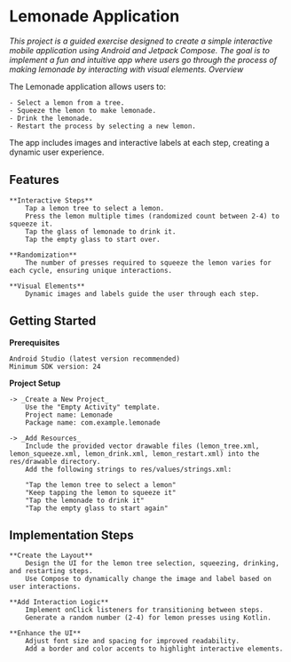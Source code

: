 # Lemonade Application

*This project is a guided exercise designed to create a simple interactive mobile application using Android and Jetpack Compose. The goal is to implement a fun and intuitive app where users go through the process of making lemonade by interacting with visual elements.
Overview*

The Lemonade application allows users to:

    - Select a lemon from a tree.
    - Squeeze the lemon to make lemonade.
    - Drink the lemonade.
    - Restart the process by selecting a new lemon.

The app includes images and interactive labels at each step, creating a dynamic user experience.

## Features

    **Interactive Steps**
        Tap a lemon tree to select a lemon.
        Press the lemon multiple times (randomized count between 2-4) to squeeze it.
        Tap the glass of lemonade to drink it.
        Tap the empty glass to start over.

    **Randomization**
        The number of presses required to squeeze the lemon varies for each cycle, ensuring unique interactions.

    **Visual Elements**
        Dynamic images and labels guide the user through each step.

## Getting Started
**Prerequisites**

    Android Studio (latest version recommended)
    Minimum SDK version: 24

**Project Setup**

    -> _Create a New Project_
        Use the "Empty Activity" template.
        Project name: Lemonade
        Package name: com.example.lemonade

    -> _Add Resources_
        Include the provided vector drawable files (lemon_tree.xml, lemon_squeeze.xml, lemon_drink.xml, lemon_restart.xml) into the res/drawable directory.
        Add the following strings to res/values/strings.xml:

        "Tap the lemon tree to select a lemon"
        "Keep tapping the lemon to squeeze it"
        "Tap the lemonade to drink it"
        "Tap the empty glass to start again"

## Implementation Steps

    **Create the Layout**
        Design the UI for the lemon tree selection, squeezing, drinking, and restarting steps.
        Use Compose to dynamically change the image and label based on user interactions.

    **Add Interaction Logic**
        Implement onClick listeners for transitioning between steps.
        Generate a random number (2-4) for lemon presses using Kotlin.

    **Enhance the UI**
        Adjust font size and spacing for improved readability.
        Add a border and color accents to highlight interactive elements.
